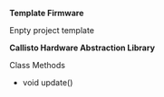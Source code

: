 **Template Firmware**

Enpty project template

**Callisto Hardware Abstraction Library**

Class Methods
- void update()
